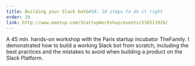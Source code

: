 ```yaml
---
title: Building your Slack bot&#58; 10 steps to do it right
order: 19
link: http://www.meetup.com/StartupWorkshop/events/230311928/
---
```


A 45 min. hands-on workshop with the Paris startup incubator TheFamily. I demonstrated how to build a working Slack bot from scratch, including the best practices and the mistakes to avoid when building a product on the Slack Platform.